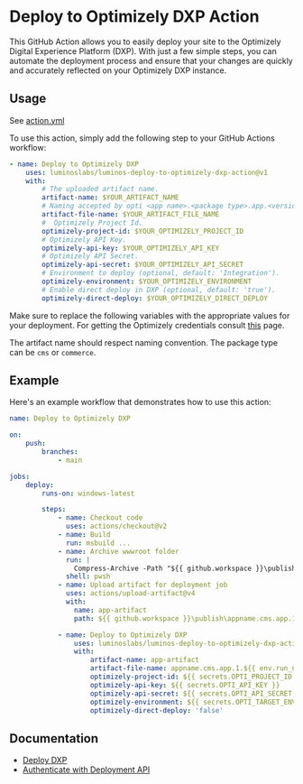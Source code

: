 # Deploy to Optimizely DXP Action

This GitHub Action allows you to easily deploy your site to the Optimizely Digital Experience Platform (DXP). With just a few simple steps, you can automate the deployment process and ensure that your changes are quickly and accurately reflected on your Optimizely DXP instance.

## Usage

See [action.yml](action.yml)

To use this action, simply add the following step to your GitHub Actions workflow:

```yaml
- name: Deploy to Optimizely DXP
    uses: luminoslabs/luminos-deploy-to-optimizely-dxp-action@v1
    with:
        # The uploaded artifact name. 
        artifact-name: $YOUR_ARTIFACT_NAME
        # Naming accepted by opti <app name>.<package type>.app.<version>.nupkg.
        artifact-file-name: $YOUR_ARTIFACT_FILE_NAME
        #  Optimizely Project Id.
        optimizely-project-id: $YOUR_OPTIMIZELY_PROJECT_ID
        # Optimizely API Key.
        optimizely-api-key: $YOUR_OPTIMIZELY_API_KEY
        # Optimizely API Secret.
        optimizely-api-secret: $YOUR_OPTIMIZELY_API_SECRET
        # Environment to deploy (optional, default: 'Integration').
        optimizely-environment: $YOUR_OPTIMIZELY_ENVIRONMENT
        # Enable direct deploy in DXP (optional, default: 'true').
        optimizely-direct-deploy: $YOUR_OPTIMIZELY_DIRECT_DEPLOY
```

Make sure to replace the following variables with the appropriate values for your deployment. For getting the Optimizely credentials consult [this](https://docs.developers.optimizely.com/digital-experience-platform/docs/authentication) page.

The artifact name should respect naming convention. The package type can be `cms` or `commerce`.

## Example

Here's an example workflow that demonstrates how to use this action:

```yaml
name: Deploy to Optimizely DXP

on:
    push:
        branches:
            - main

jobs:
    deploy:
        runs-on: windows-latest

        steps:
            - name: Checkout code
              uses: actions/checkout@v2
            - name: Build
              run: msbuild ...
            - name: Archive wwwroot folder
              run: |
                Compress-Archive -Path "${{ github.workspace }}\publish\wwwroot" -DestinationPath "${{ github.workspace }}\publish\appname.cms.app.1.${{ env.   run_number }}.nupkg" -Force
              shell: pwsh
            - name: Upload artifact for deployment job
              uses: actions/upload-artifact@v4
              with:
                name: app-artifact
                path: ${{ github.workspace }}\publish\appname.cms.app.1.${{ env.run_number }}.nupkg

            - name: Deploy to Optimizely DXP
                uses: luminoslabs/luminos-deploy-to-optimizely-dxp-action@v1
                with:
                    artifact-name: app-artifact
                    artifact-file-name: appname.cms.app.1.${{ env.run_number }}.nupkg
                    optimizely-project-id: ${{ secrets.OPTI_PROJECT_ID }}
                    optimizely-api-key: ${{ secrets.OPTI_API_KEY }}
                    optimizely-api-secret: ${{ secrets.OPTI_API_SECRET }}
                    optimizely-environment: ${{ secrets.OPTI_TARGET_ENVIRONMENT }}
                    optimizely-direct-deploy: 'false'

```

## Documentation

- [Deploy DXP](https://docs.developers.optimizely.com/digital-experience-platform/docs/deploying)
- [Authenticate with Deployment API](https://docs.developers.optimizely.com/digital-experience-platform/docs/authentication)
